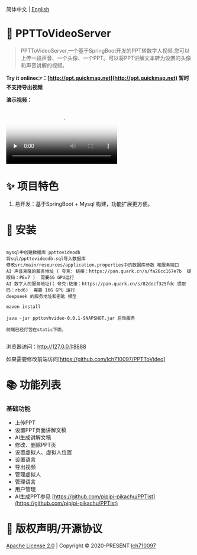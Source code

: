 

简体中文 | [English](README.md)


# 🎨 PPTToVideoServer
> PPTToVideoServer,一个基于SpringBoot开发的PPT转数字人视频.您可以上传一段声音、一个头像、一个PPT。可以将PPT讲解文本转为设置的头像和声音讲解的视频。

<b>Try it online👉：[http://ppt.quickmap.net](http://ppt.quickmap.net) 暂时不支持导出视频</b>

<b>演示视频： </b>


<video id="video" controls="" preload="none" poster="封面">
      <source id="mp4" src="/public/jiangjie.mp4" type="video/mp4">
</video>


# ✨ 项目特色
1. 易开发：基于SpringBoot + Mysql 构建，功能扩展更方便。

# 🚀 安装
```

mysql中创建数据库 ppttovideodb
将sql/ppttovideodb.sql导入数据库
修改src/main/resources/application.properties中的数据库参数 和服务端口
AI 声音克隆的服务地址 ( 夸克: 链接：https://pan.quark.cn/s/fa26cc167e7b  提取码：PEv7 )  需要6G GPU运行
AI 数字人的服务地址(( 夸克:链接：https://pan.quark.cn/s/82decf325fdc 提取码：rbd6)  需要 16G GPU 运行
deepseek 的服务地址和密匙 模型

maven install

java -jar ppttovhvideo-0.0.1-SNAPSHOT.jar 启动服务

前端已经打包在static下面，
 
```
浏览器访问：http://127.0.0.1:8888

如果需要修改前端访问[https://github.com/lch710097/PPTToVideo]

# 📚 功能列表
### 基础功能
- 上传PPT
- 设置PPT页面讲解文稿
- AI生成讲解文稿
- 修改、删除PPT页
- 设置虚拟人、虚拟人位置
- 设置语言
- 导出视频
- 管理虚拟人
- 管理语言
- 用户管理
- AI生成PPT参见 [https://github.com/pipipi-pikachu/PPTist](https://github.com/pipipi-pikachu/PPTist)
 

 

# 📄 版权声明/开源协议
[Apache License 2.0](https://github.com/lch710097/PPTToVideoServer/blob/master/LICENSE) | Copyright © 2020-PRESENT [lch710097](https://github.com/lch710097)
 
